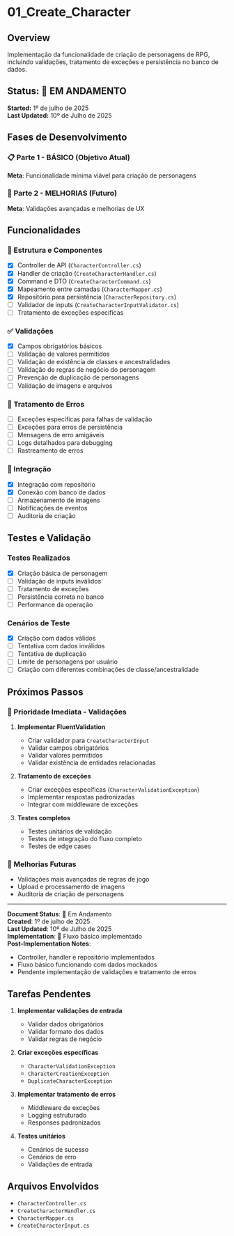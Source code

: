 ﻿# 01_Create_Character

## Overview
Implementação da funcionalidade de criação de personagens de RPG, incluindo validações, tratamento de exceções e persistência no banco de dados.

## Status: 🔄 EM ANDAMENTO  
**Started:** 1º de julho de 2025  
**Last Updated:** 10º de Julho de 2025

## Fases de Desenvolvimento

### 📋 Parte 1 - BÁSICO (Objetivo Atual)
**Meta**: Funcionalidade mínima viável para criação de personagens

### 🚀 Parte 2 - MELHORIAS (Futuro)
**Meta**: Validações avançadas e melhorias de UX

## Funcionalidades

### 🎨 Estrutura e Componentes
- [x] Controller de API (`CharacterController.cs`)
- [x] Handler de criação (`CreateCharacterHandler.cs`)
- [x] Command e DTO (`CreateCharacterCommand.cs`)
- [x] Mapeamento entre camadas (`CharacterMapper.cs`)
- [x] Repositório para persistência (`CharacterRepository.cs`)
- [ ] Validador de inputs (`CreateCharacterInputValidator.cs`)
- [ ] Tratamento de exceções específicas

### ✅ Validações
- [x] Campos obrigatórios básicos
- [ ] Validação de valores permitidos
- [ ] Validação de existência de classes e ancestralidades
- [ ] Validação de regras de negócio do personagem
- [ ] Prevenção de duplicação de personagens
- [ ] Validação de imagens e arquivos

### 🔐 Tratamento de Erros
- [ ] Exceções específicas para falhas de validação
- [ ] Exceções para erros de persistência
- [ ] Mensagens de erro amigáveis
- [ ] Logs detalhados para debugging
- [ ] Rastreamento de erros

### 🔄 Integração
- [x] Integração com repositório
- [x] Conexão com banco de dados
- [ ] Armazenamento de imagens
- [ ] Notificações de eventos
- [ ] Auditoria de criação

## Testes e Validação

### Testes Realizados
- [x] Criação básica de personagem
- [ ] Validação de inputs inválidos
- [ ] Tratamento de exceções
- [ ] Persistência correta no banco
- [ ] Performance da operação

### Cenários de Teste
- [x] Criação com dados válidos
- [ ] Tentativa com dados inválidos
- [ ] Tentativa de duplicação
- [ ] Limite de personagens por usuário
- [ ] Criação com diferentes combinações de classe/ancestralidade

## Próximos Passos

### 🎯 Prioridade Imediata - Validações
1. **Implementar FluentValidation**
   - Criar validador para `CreateCharacterInput`
   - Validar campos obrigatórios
   - Validar valores permitidos
   - Validar existência de entidades relacionadas

2. **Tratamento de exceções**
   - Criar exceções específicas (`CharacterValidationException`)
   - Implementar respostas padronizadas
   - Integrar com middleware de exceções

3. **Testes completos**
   - Testes unitários de validação
   - Testes de integração do fluxo completo
   - Testes de edge cases

### 🔧 Melhorias Futuras
- Validações mais avançadas de regras de jogo
- Upload e processamento de imagens
- Auditoria de criação de personagens

---

**Document Status**: 🔄 Em Andamento  
**Created**: 1º de julho de 2025  
**Last Updated**: 10º de Julho de 2025  
**Implementation**: 🔄 Fluxo básico implementado  
**Post-Implementation Notes**:  
- Controller, handler e repositório implementados
- Fluxo básico funcionando com dados mockados
- Pendente implementação de validações e tratamento de erros

## Tarefas Pendentes
1. **Implementar validações de entrada**
   - Validar dados obrigatórios
   - Validar formato dos dados
   - Validar regras de negócio

2. **Criar exceções específicas**
   - `CharacterValidationException`
   - `CharacterCreationException`
   - `DuplicateCharacterException`

3. **Implementar tratamento de erros**
   - Middleware de exceções
   - Logging estruturado
   - Responses padronizados

4. **Testes unitários**
   - Cenários de sucesso
   - Cenários de erro
   - Validações de entrada

## Arquivos Envolvidos
- `CharacterController.cs`
- `CreateCharacterHandler.cs`
- `CharacterMapper.cs`
- `CreateCharacterInput.cs`
